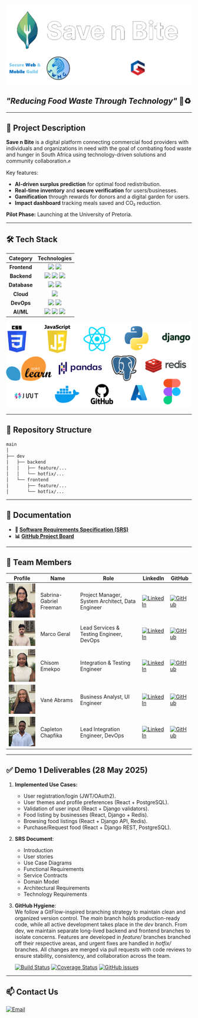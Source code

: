 <img src="assets/logo_with_gendac.png"/>

## *"Reducing Food Waste Through Technology"* 🍎♻️

---

## 📌 Project Description
**Save n Bite** is a digital platform connecting commercial food providers with individuals and organizations in need with the goal of combating food waste and hunger in South Africa using technology-driven solutions and community collaboration.✊

Key features:  
- **AI-driven surplus prediction** for optimal food redistribution.  
- **Real-time inventory** and **secure verification** for users/businesses.  
- **Gamification** through rewards for donors and a digital garden for users.  
- **Impact dashboard** tracking meals saved and CO₂ reduction.  

**Pilot Phase:** Launching at the University of Pretoria.  

---

## 🛠️ Tech Stack
<div align="center">

<table>
  <thead>
    <tr>
      <th style="text-align: center;">Category</th>
      <th style="text-align: center;">Technologies</th>
    </tr>
  </thead>
  <tbody>
    <tr>
      <td style="text-align: center;"><strong>Frontend</strong></td>
      <td style="text-align: center;">
        <img src="https://img.shields.io/badge/React-61DAFB?style=for-the-badge&logo=react&logoColor=black" />
        <img src="https://img.shields.io/badge/Material--UI-007FFF?style=for-the-badge&logo=mui&logoColor=white" />
      </td>
    </tr>
    <tr>
      <td style="text-align: center;"><strong>Backend</strong></td>
      <td style="text-align: center;">
        <img src="https://img.shields.io/badge/Django-092E20?style=for-the-badge&logo=django&logoColor=white" />
        <img src="https://img.shields.io/badge/DRF-ff1709?style=for-the-badge&logo=django&logoColor=white" />
        <img src="https://img.shields.io/badge/JWT-000000?style=for-the-badge&logo=jsonwebtokens&logoColor=white" />
      </td>
    </tr>
    <tr>
      <td style="text-align: center;"><strong>Database</strong></td>
      <td style="text-align: center;">
        <img src="https://img.shields.io/badge/PostgreSQL-336791?style=for-the-badge&logo=postgresql&logoColor=white" />
        <img src="https://img.shields.io/badge/Redis-DC382D?style=for-the-badge&logo=redis&logoColor=white" />
      </td>
    </tr>
    <tr>
      <td style="text-align: center;"><strong>Cloud</strong></td>
      <td style="text-align: center;">
        <img src="https://img.shields.io/badge/Azure-0078D4?style=for-the-badge&logo=microsoftazure&logoColor=white" />
      </td>
    </tr>
    <tr>
      <td style="text-align: center;"><strong>DevOps</strong></td>
      <td style="text-align: center;">
        <img src="https://img.shields.io/badge/Docker-2496ED?style=for-the-badge&logo=docker&logoColor=white" />
        <img src="https://img.shields.io/badge/GitHub%20Actions-2088FF?style=for-the-badge&logo=githubactions&logoColor=white" />
      </td>
    </tr>
    <tr>
      <td style="text-align: center;"><strong>AI/ML</strong></td>
      <td style="text-align: center;">
        <img src="https://img.shields.io/badge/Python-3776AB?style=for-the-badge&logo=python&logoColor=white" />
        <img src="https://img.shields.io/badge/Scikit--learn-F7931E?style=for-the-badge&logo=scikit-learn&logoColor=white" />
        <img src="https://img.shields.io/badge/Pandas-150458?style=for-the-badge&logo=pandas&logoColor=white" />
      </td>
    </tr>
  </tbody>
</table>

</div>



<img src="assets/TechStack.png"/>

---

## 📂 Repository Structure

```text
main
│
├── dev
│   ├── backend
│   │   ├── feature/...
│   │   └── hotfix/...
│   └── frontend
│       ├── feature/...
│       └── hotfix/...
```
---

## 🔗 Documentation
- **📄 [Software Requirements Specification (SRS)](documentation/SRS.md)**
- **📊 [GitHub Project Board](https://github.com/orgs/COS301-SE-2025/projects/177/views/2)**  

---

## 👥 Team Members
| Profile               | Name                  | Role                | LinkedIn                                      | GitHub                                   |
|-----------------------|-----------------------|---------------------|-----------------------------------------------|------------------------------------------|
| <img src="assets/Saber.jpg" width="130" /> | Sabrina-Gabriel Freeman | Project Manager, System Architect, Data Engineer | [![LinkedIn](https://img.shields.io/badge/LinkedIn-0077B5?style=flat&logo=linkedin)](https://www.linkedin.com/in/sabrina-gabriel-freeman-a57281346) | [![GitHub](https://img.shields.io/badge/GitHub-181717?style=flat&logo=github)](https://github.com/SaberF24) |
| <img src="assets/Marco.jpg" width="130" /> | Marco Geral | Lead Services & Testing Engineer, DevOps | [![LinkedIn](https://img.shields.io/badge/LinkedIn-0077B5?style=flat&logo=linkedin)](https://www.linkedin.com/in/marco-geral-820b7a355/) | [![GitHub](https://img.shields.io/badge/GitHub-181717?style=flat&logo=github)](https://github.com/Marco-Geral) |
| <img src="assets/Chisom.jpg" width="130" /> | Chisom Emekpo | Integration & Testing Engineer | [![LinkedIn](https://img.shields.io/badge/LinkedIn-0077B5?style=flat&logo=linkedin)](https://www.linkedin.com/in/chisom-emekpo-39b89827l/) | [![GitHub](https://img.shields.io/badge/GitHub-181717?style=flat&logo=github)](https://github.com/somworld6) |
| <img src="assets/Vane.jpg" width="130" /> | Vané Abrams | Business Analyst, UI Engineer | [![LinkedIn](https://img.shields.io/badge/LinkedIn-0077B5?style=flat&logo=linkedin)](http://www.linkedin.com/in/vane-abrams–40569b305) | [![GitHub](https://img.shields.io/badge/GitHub-181717?style=flat&logo=github)](https://github.com/vdenise20) |
| <img src="assets/Capleton.jpg" width="130" /> | Capleton Chapfika | Lead Integration Engineer, DevOps | [![LinkedIn](https://img.shields.io/badge/LinkedIn-0077B5?style=flat&logo=linkedin)](https://www.linkedin.com/in/capletonchapfika/) | [![GitHub](https://img.shields.io/badge/GitHub-181717?style=flat&logo=github)](https://github.com/Capleton11) |

---

## ✅ Demo 1 Deliverables (28 May 2025)
1. **Implemented Use Cases:**
   - User registration/login (JWT/OAuth2).    
   - User themes and profile preferences (React + PostgreSQL).
   - Validation of user input (React + Django validators).
   - Food listing by businesses (React, Django + Redis).
   - Browsing food listings (React + Django API, Redis).
   - Purchase/Request food (React + Django REST, PostgreSQL).

2. **SRS Document**:  
   - Introduction
   - User stories
   - Use Case Diagrams
   - Functional Requirements
   - Service Contracts
   - Domain Model
   - Architectural Requirements
   - Technology Requirements


3. **GitHub Hygiene**:  
We follow a GitFlow-inspired branching strategy to maintain clean and organized version control. The *main* branch holds production-ready code, while all active development takes place in the *dev* branch. From dev, we maintain separate long-lived backend and frontend branches to isolate concerns. Features are developed in *feature/* branches branched off their respective areas, and urgent fixes are handled in *hotfix/* branches. All changes are merged via pull requests with code reviews to ensure stability, consistency, and collaboration across the team.
     
   [![Build Status](https://github.com/COS301-SE-2025/Save-n-Bite/actions/workflows/build.yml/badge.svg)](https://github.com/COS301-SE-2025/Save-n-Bite/actions)
   [![Coverage Status](https://coveralls.io/repos/github/COS301-SE-2025/Save-n-Bite/badge.svg?branch=main)](https://coveralls.io/github/COS301-SE-2025/Save-n-Bite?branch=main)
   [![GitHub issues](https://img.shields.io/github/issues/COS301-SE-2025/Save-n-Bite)](https://github.com/COS301-SE-2025/Save-n-Bite/issues)

---

## 📫 Contact Us
 [![Email](https://img.shields.io/badge/Email-swmguild@gmail.com-D14836?logo=gmail)](mailto:swmguild@gmail.com)

